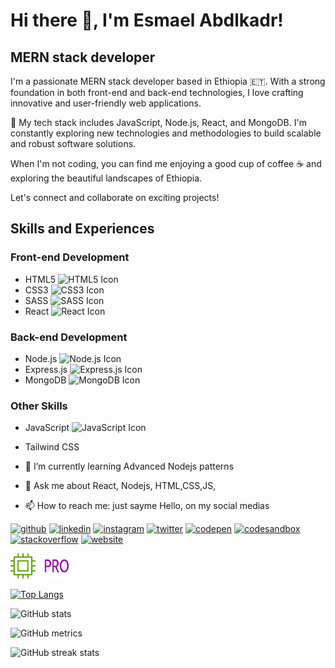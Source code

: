 
# Hi there 👋, I'm Esmael Abdlkadr!
## MERN stack  developer


I'm a passionate MERN stack developer based in Ethiopia  🇪🇹. With a strong foundation in both front-end and back-end technologies, I love crafting innovative and user-friendly web applications. 

🚀 My tech stack includes JavaScript, Node.js, React, and MongoDB. I'm constantly exploring new technologies and methodologies to build scalable and robust software solutions.

When I'm not coding, you can find me enjoying a good cup of coffee ☕ and exploring the beautiful landscapes of Ethiopia.

Let's connect and collaborate on exciting projects!

## Skills and Experiences

### Front-end Development
- HTML5 ![HTML5 Icon](https://img.icons8.com/color/24/000000/html-5.png)
- CSS3 ![CSS3 Icon](https://img.icons8.com/color/24/000000/css3.png)
- SASS ![SASS Icon](https://img.icons8.com/color/24/000000/sass.png)
- React ![React Icon](https://img.icons8.com/color/24/000000/react-native.png)


### Back-end Development
- Node.js ![Node.js Icon](https://img.icons8.com/color/24/000000/nodejs.png)
- Express.js ![Express.js Icon](https://img.icons8.com/color/24/000000/express.png)
- MongoDB ![MongoDB Icon](https://img.icons8.com/color/24/000000/mongodb.png)

### Other Skills
- JavaScript ![JavaScript Icon](https://img.icons8.com/color/24/000000/javascript.png)
- Tailwind CSS


  

- 🌱 I’m currently learning Advanced Nodejs patterns 
- 💬 Ask me about React,  Nodejs, HTML,CSS,JS, 
- 📫 How to reach me: just sayme Hello, on my social medias 


[<img src='https://cdn.jsdelivr.net/npm/simple-icons@3.0.1/icons/github.svg' alt='github' height='40'>](https://github.com/smithCoders)  [<img src='https://cdn.jsdelivr.net/npm/simple-icons@3.0.1/icons/linkedin.svg' alt='linkedin' height='40'>](https://www.linkedin.com/in/esmaelabdlkadr/)  [<img src='https://cdn.jsdelivr.net/npm/simple-icons@3.0.1/icons/instagram.svg' alt='instagram' height='40'>](https://www.instagram.com/esm__ael/)  [<img src='https://cdn.jsdelivr.net/npm/simple-icons@3.0.1/icons/twitter.svg' alt='twitter' height='40'>](https://twitter.com/smithcodder)  [<img src='https://cdn.jsdelivr.net/npm/simple-icons@3.0.1/icons/codepen.svg' alt='codepen' height='40'>](https://codepen.io/smithcodder)  [<img src='https://cdn.jsdelivr.net/npm/simple-icons@3.0.1/icons/codesandbox.svg' alt='codesandbox' height='40'>](https://codesandbox.io/u/smithcodder)  [<img src='https://cdn.jsdelivr.net/npm/simple-icons@3.0.1/icons/stackoverflow.svg' alt='stackoverflow' height='40'>](https://stackoverflow.com/users/21276709/smith-coder)  [<img src='https://cdn.jsdelivr.net/npm/simple-icons@3.0.1/icons/icloud.svg' alt='website' height='40'>](https://esmael-abdlkadr.vercel.app/)  

<a href='https://docs.github.com/en/developers'><img src='https://raw.githubusercontent.com/acervenky/animated-github-badges/master/assets/devbadge.gif' width='40' height='40'></a> <a href='https://github.com/pricing'><img src='https://raw.githubusercontent.com/acervenky/animated-github-badges/master/assets/pro.gif' width='40' height='40'></a> 

[![Top Langs](https://github-readme-stats.vercel.app/api/top-langs/?username=smithCoders)](https://github.com/anuraghazra/github-readme-stats)

![GitHub stats](https://github-readme-stats.vercel.app/api?username=smithCoders&show_icons=true&count_private=true)  

![GitHub metrics](https://metrics.lecoq.io/smithCoders)  

![GitHub streak stats](https://streak-stats.demolab.com/?user=smithCoders)  

